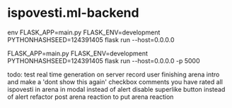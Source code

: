 # ispovesti.ml-backend

env FLASK_APP=main.py FLASK_ENV=development PYTHONHASHSEED=124391405 flask run --host=0.0.0.0

FLASK_APP=main.py FLASK_ENV=development PYTHONHASHSEED=124391405 flask run --host=0.0.0.0 -p 5000

todo:
test real time generation on server
record user finishing arena intro and make a 'dont show this again' checkbox
comments
you have rated all ispovesti in arena in modal instead of alert
disable superlike button instead of alert
refactor post arena reaction to put arena reaction

